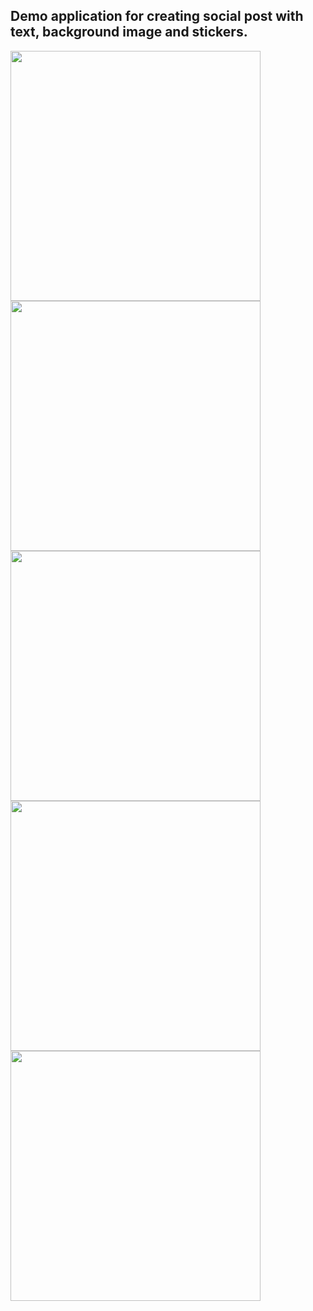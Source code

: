 Demo application for creating social post with text, background image and stickers.
----------------------------------------------------------------------------------
<img src="https://i.ibb.co/kX111Yx/screenshot-1.png" height="400"><img src="https://i.ibb.co/18NZQDj/screenshot-2.png" height="400"><img src="https://i.ibb.co/qnqQM6G/screenshot-3.png" height="400"><img src="https://i.ibb.co/mGyJRPF/screenshot-4.png" height="400"><img src="https://i.ibb.co/9HDdbXs/screenshot-5.png" height="400">
